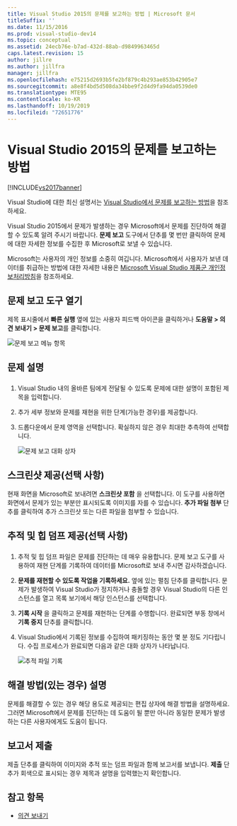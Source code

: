 ```yaml
---
title: Visual Studio 2015의 문제를 보고하는 방법 | Microsoft 문서
titleSuffix: ''
ms.date: 11/15/2016
ms.prod: visual-studio-dev14
ms.topic: conceptual
ms.assetid: 24ecb76e-b7ad-432d-88ab-d9849963465d
caps.latest.revision: 15
author: jillre
ms.author: jillfra
manager: jillfra
ms.openlocfilehash: e75215d2693b5fe2bf879c4b293ae853b42905e7
ms.sourcegitcommit: a8e8f4bd5d508da34bbe9f2d4d9fa94da0539de0
ms.translationtype: MTE95
ms.contentlocale: ko-KR
ms.lasthandoff: 10/19/2019
ms.locfileid: "72651776"
---
```

# <a name="how-to-report-a-problem-with-visual-studio-2015"></a>Visual Studio 2015의 문제를 보고하는 방법
[!INCLUDE[vs2017banner](../includes/vs2017banner.md)]

Visual Studio에 대한 최신 설명서는 [Visual Studio에서 문제를 보고하는 방법](/visualstudio/ide/how-to-report-a-problem-with-visual-studio)을 참조하세요.

Visual Studio 2015에서 문제가 발생하는 경우 Microsoft에서 문제를 진단하여 해결할 수 있도록 알려 주시기 바랍니다.  **문제 보고** 도구에서 단추를 몇 번만 클릭하여 문제에 대한 자세한 정보를 수집한 후 Microsoft로 보낼 수 있습니다.

Microsoft는 사용자의 개인 정보를 소중히 여깁니다. Microsoft에서 사용자가 보낸 데이터를 취급하는 방법에 대한 자세한 내용은 [Microsoft Visual Studio 제품군 개인정보처리방침](https://www.visualstudio.com/dn948229)을 참조하세요.

## <a name="open-the-report-a-problem-tool"></a>문제 보고 도구 열기

제목 표시줄에서 **빠른 실행** 옆에 있는 사용자 피드백 아이콘을 클릭하거나 **도움말 > 의견 보내기 > 문제 보고**를 클릭합니다.

![문제 보고 메뉴 항목](../ide/media/report-a-problem-menu-item.png "문제 보고 메뉴 항목")

## <a name="describe-the-problem"></a>문제 설명

### <a name="describe_the_problem"></a>

1. Visual Studio 내의 올바른 팀에게 전달될 수 있도록 문제에 대한 설명이 포함된 제목을 입력합니다.

2. 추가 세부 정보와 문제를 재현을 위한 단계(가능한 경우)를 제공합니다.

3. 드롭다운에서 문제 영역을 선택합니다. 확실하지 않은 경우 최대한 추측하여 선택합니다.

   ![문제 보고 대화 상자](../ide/media/report-a-problem-dialog.png "문제 보고 대화 상자")

## <a name="provide-a-screenshot-optional"></a>스크린샷 제공(선택 사항)

현재 화면을 Microsoft로 보내려면 **스크린샷 포함** 을 선택합니다. 이 도구를 사용하면 화면에서 문제가 있는 부분만 표시되도록 이미지를 자를 수 있습니다. **추가 파일 첨부** 단추를 클릭하여 추가 스크린샷 또는 다른 파일을 첨부할 수 있습니다.

## <a name="provide-a-trace-and-heap-dump-optional"></a>추적 및 힙 덤프 제공(선택 사항)

### <a name="provide_a_trace_and_heap_dump"></a>

1. 추적 및 힙 덤프 파일은 문제를 진단하는 데 매우 유용합니다.   문제 보고 도구를 사용하여 재현 단계를 기록하여 데이터를 Microsoft로 보내 주시면 감사하겠습니다.

2. **문제를 재현할 수 있도록 작업을 기록하세요.** 옆에 있는 펼침 단추를 클릭합니다. 문제가 발생하여 Visual Studio가 정지하거나 충돌할 경우 Visual Studio의 다른 인스턴스를 열고 목록 보기에서 해당 인스턴스를 선택합니다.

3. **기록 시작** 을 클릭하고 문제를 재현하는 단계를 수행합니다. 완료되면 부동 창에서 **기록 중지** 단추를 클릭합니다.

4. Visual Studio에서 기록된 정보를 수집하여 패키징하는 동안 몇 분 정도 기다립니다. 수집 프로세스가 완료되면 다음과 같은 대화 상자가 나타납니다.

     ![추적 파일 기록](../ide/media/record-a-trace-file.png "추적 파일 기록")

## <a name="describe-the-workaround-if-there-is-one"></a>해결 방법(있는 경우) 설명

문제를 해결할 수 있는 경우 해당 용도로 제공되는 편집 상자에 해결 방법을 설명하세요. 그러면 Microsoft에서 문제를 진단하는 데 도움이 될 뿐만 아니라 동일한 문제가 발생하는 다른 사용자에게도 도움이 됩니다.

## <a name="submit-the-report"></a>보고서 제출

제출 단추를 클릭하여 이미지와 추적 또는 덤프 파일과 함께 보고서를 보냅니다. **제출** 단추가 회색으로 표시되는 경우 제목과 설명을 입력했는지 확인합니다.

## <a name="see-also"></a>참고 항목

- [의견 보내기](../ide/talk-to-us.md)
